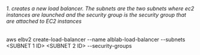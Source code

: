 ###### 1. creates a new load balancer. The subnets are the two subnets where ec2 instances are launched and the security group is the security group  that are attached to EC2 instances

aws elbv2 create-load-balancer --name alblab-load-balancer --subnets <SUBNET 1 ID> <SUBNET 2 ID> --security-groups <SECURITY GROUP ID>
